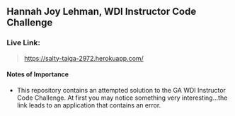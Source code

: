 
## Hannah Joy Lehman, WDI Instructor Code Challenge

### Live Link:

> https://salty-taiga-2972.herokuapp.com/

#### Notes of Importance

- This repository contains an attempted solution to the GA WDI Instructor Code Challenge. At first you may notice something very interesting...the link leads to an application that contains an error. 

